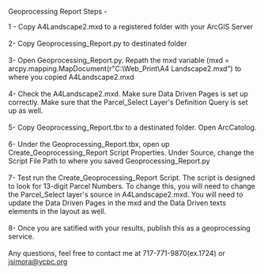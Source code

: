 Geoprocessing Report Steps -

1 - Copy A4Landscape2.mxd to a registered folder with your ArcGIS Server\
\
2-  Copy Geoprocessing_Report.py to destinated folder\
\
3-  Open Geoprocessing_Report.py. Repath the mxd variable (mxd = arcpy.mapping.MapDocument(r"C:\Web_Print\A4 Landscape2.mxd") to where    you copied A4Landscape2.mxd\
\
4- Check the A4Landscape2.mxd. Make sure Data Driven Pages is set up correctly. Make sure that the Parcel_Select Layer's Definition Query is set up as well.\
\
5- Copy Geoprocessing_Report.tbx to a destinated folder. Open ArcCatolog.\
\
6- Under the Geoprocessing_Report.tbx, open up Create_Geoprocessing_Report Script Properties. Under Source, change the Script File Path to where you saved Geoprocessing_Report.py\
\
7- Test run the Create_Geoprocessing_Report Script. The script is designed to look for 13-digit Parcel Numbers. To change this, you will need to change the Parcel_Select layer's source in A4Landscape2.mxd. You will need to update the Data Driven Pages in the mxd and the Data Driven texts elements in the layout as well.\
\
8- Once you are satified with your results, publish this as a geoprocessing service.\
\
Any questions, feel free to contact me at 717-771-9870(ex.1724) or jsimora@ycpc.org


